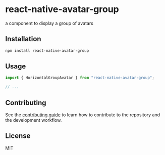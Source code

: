 # react-native-avatar-group

a component to display a group of avatars

## Installation

```sh
npm install react-native-avatar-group
```

## Usage

```js
import { HorizontalGroupAvatar } from "react-native-avatar-group";

// ...


```

## Contributing

See the [contributing guide](CONTRIBUTING.md) to learn how to contribute to the repository and the development workflow.

## License

MIT
